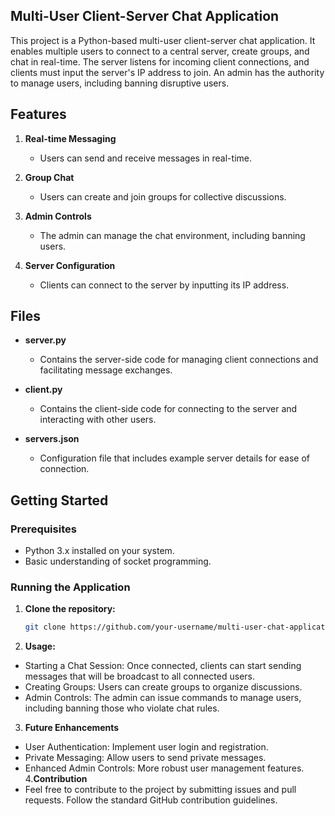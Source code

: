 ## **Multi-User Client-Server Chat Application**

This project is a Python-based multi-user client-server chat application. It enables multiple users to connect to a central server, create groups, and chat in real-time. The server listens for incoming client connections, and clients must input the server's IP address to join. An admin has the authority to manage users, including banning disruptive users.

## Features

1. **Real-time Messaging**
   - Users can send and receive messages in real-time.

2. **Group Chat**
   - Users can create and join groups for collective discussions.

3. **Admin Controls**
   - The admin can manage the chat environment, including banning users.

4. **Server Configuration**
   - Clients can connect to the server by inputting its IP address.

## Files

- **server.py**
  - Contains the server-side code for managing client connections and facilitating message exchanges.

- **client.py**
  - Contains the client-side code for connecting to the server and interacting with other users.

- **servers.json**
  - Configuration file that includes example server details for ease of connection.

## Getting Started

### Prerequisites

- Python 3.x installed on your system.
- Basic understanding of socket programming.

### Running the Application

1. **Clone the repository:**
   ```bash
   git clone https://github.com/your-username/multi-user-chat-application.git
2.  **Usage:**
- Starting a Chat Session: Once connected, clients can start sending messages that will be broadcast to all connected users.
- Creating Groups: Users can create groups to organize discussions.
- Admin Controls: The admin can issue commands to manage users, including banning those who violate chat rules.
3. **Future Enhancements**
- User Authentication: Implement user login and registration.
- Private Messaging: Allow users to send private messages.
- Enhanced Admin Controls: More robust user management features.
4.**Contribution**
- Feel free to contribute to the project by submitting issues and pull requests. Follow the standard GitHub contribution guidelines.

